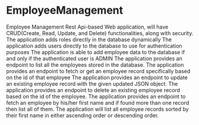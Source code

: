 # EmployeeManagement
Employee Management Rest Api-based Web application, will have CRUD(Create, Read, Update, and Delete) functionalities, along with security.
The application adds roles directly in the database dynamically
The application adds users directly to the database to use for authentication purposes
The application is able to add employee data to the database if and only if the authenticated user is ADMIN
The application provides an endpoint to list all the employees stored in the database.
The application provides an endpoint to fetch or get an employee record specifically based on the id of that employee
The application provides an endpoint to update an existing employee record with the given updated JSON object.
The application provides an endpoint to delete an existing employee record based on the id of the employee.
The application provides an endpoint to fetch an employee by his/her first name and if found more than one record then list all of them.
The application will list all employee records sorted by their first name in either ascending order or descending order.
